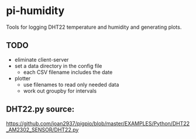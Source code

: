 # pi-humidity

Tools for logging DHT22 temperature and humidity and generating
plots.

## TODO

* eliminate client-server
* set a data directory in the config file
  * each CSV filename includes the date
* plotter
  * use filenames to read only needed data
  * work out groupby for intervals

## DHT22.py source:

https://github.com/joan2937/pigpio/blob/master/EXAMPLES/Python/DHT22_AM2302_SENSOR/DHT22.py
